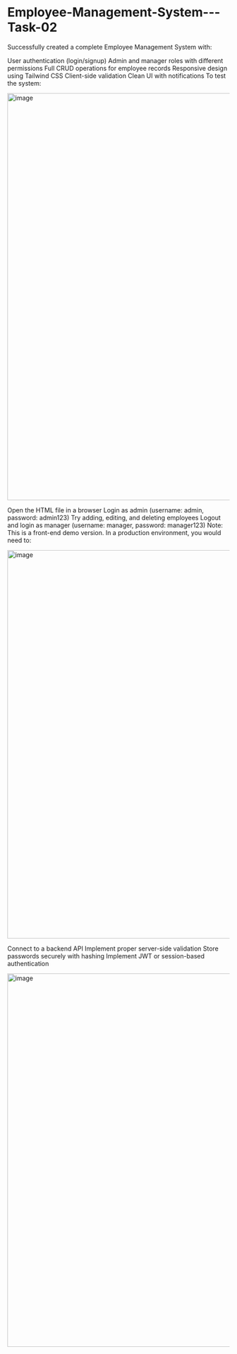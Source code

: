 # Employee-Management-System---Task-02

Successfully created a complete Employee Management System with:

User authentication (login/signup)
Admin and manager roles with different permissions
Full CRUD operations for employee records
Responsive design using Tailwind CSS
Client-side validation
Clean UI with notifications
To test the system:

<img width="648" height="920" alt="image" src="https://github.com/user-attachments/assets/07b8b167-58f6-4690-a708-9147bf18d815" />

Open the HTML file in a browser
Login as admin (username: admin, password: admin123)
Try adding, editing, and deleting employees
Logout and login as manager (username: manager, password: manager123)
Note: This is a front-end demo version. In a production environment, you would need to:

<img width="681" height="878" alt="image" src="https://github.com/user-attachments/assets/03c5f9a1-d406-4bc6-a8d8-9b8ac1beb611" />

Connect to a backend API
Implement proper server-side validation
Store passwords securely with hashing
Implement JWT or session-based authentication

<img width="799" height="844" alt="image" src="https://github.com/user-attachments/assets/89cf608e-add7-4233-aa06-be53834ffb46" />
